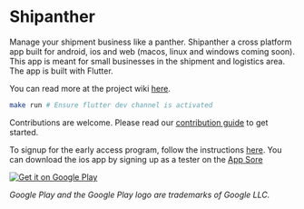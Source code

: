 # Shipanther

Manage your shipment business like a panther. Shipanther a cross platform app built for android, ios and web (macos, linux and windows coming soon). This app is meant for small businesses in the shipment and logistics area. The app is built with Flutter.

You can read more at the project wiki [here](https://github.com/bigpanther/shipanther/wiki).

```bash
make run # Ensure flutter dev channel is activated
```

Contributions are welcome. Please read our [contribution guide](./github/CONTRIBUTING.md) to get started.

To signup for the early access program, follow the instructions [here](https://github.com/bigpanther/shipanther/wiki/Mobile-devices-beta-program-enrollment). You can download the ios app by signing up as a tester on the [App Sore](https://testflight.apple.com/join/NGxZ6OYF)

[![Get it on Google Play](https://play.google.com/intl/en_us/badges/static/images/badges/en_badge_web_generic.png)](https://play.google.com/store/apps/details?id=ca.bigpanther.shipanthertest&pcampaignid=github) 


*Google Play and the Google Play logo are trademarks of Google LLC.*
